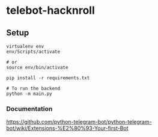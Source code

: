 # telebot-hacknroll

## Setup
```
virtualenv env
env/Scripts/activate

# or 
source env/bin/activate

pip install -r requirements.txt

# To run the backend
python -m main.py
```


### Documentation
https://github.com/python-telegram-bot/python-telegram-bot/wiki/Extensions-%E2%80%93-Your-first-Bot